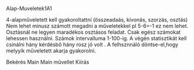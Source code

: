  Alap-Muveletek1A1

4-alapműveletett kell gyakoroltattní (összeadaás, kivonás, szorzás, osztás)
Nem lehet minusz számott megadni a műveletekkel pl 5-6=-1 ez nem lehet.
Osztásnál ne legyen maradékos osztásos feladat.
Csak egész számokat lehessen használni.
Számok intervalluma 1-100-ig.
A végén statisztikát kell csinálni hány kérdésbő hány rosz jó volt .
A felhsznnáló döntse-el,hogy melyyik műveletett akarja gyakorolni. 

Bekérés
Main
Main művellet
Kiírás
